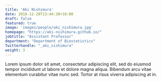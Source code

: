 ```yaml
---
title: 'Aki Nishimura'
date: 2018-12-20T13:44:30+10:00
draft: false
featured: true
image: 'images/people/aki_nishimura.jpg'
homepage: "https://aki-nishimura.github.io/"
jobtitle: "Assistant Professor"
department: "Department of Biostatistics"
Twitterhandle: "_aki_nishimura"
weight: 3
---
```


Lorem ipsum dolor sit amet, consectetur adipiscing elit, sed do eiusmod tempor incididunt ut labore et dolore magna aliqua. Bibendum arcu vitae elementum curabitur vitae nunc sed. Tortor at risus viverra adipiscing at in.
